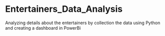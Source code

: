 # Entertainers_Data_Analysis
Analyzing details about the entertainers by collection the data using Python and creating a dashboard in PowerBi
